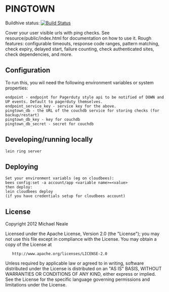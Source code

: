 # PINGTOWN

Buildhive status:
[![Build Status](https://buildhive.cloudbees.com/job/michaelneale/job/pingtown/badge/icon)](https://buildhive.cloudbees.com/job/michaelneale/job/pingtown/)

Cover your user visible urls with ping checks. See resource/public/index.html for documentation on how to use it. 
Rough features: configurable timeouts, response code ranges, pattern matching, check expiry, delayed start, failure counting, check authenticated sites, check dependencies, and more.

## Configuration

To run this, you wil need the following environment variables or system properties:
    
    endpoint - endpoint for Pagerduty style api to be notified of DOWN and UP events. Default to pagerduty themselves.
    endpoint_service_key - service key for the above. 
    pingtown_db - the URL of the couchdb service for storing checks (for backup/restart)
    pingtown_db_key - key for couchdb
    pingtown_db_secret - secret for couchdb


## Developing/running locally

	lein ring server


## Deploying
    Set your environment variabls (eg on cloudbees): 	
    bees config:set -a account/app <variable name>=<value>
    then deploy: 
	lein cloudbees deploy
    (if you have credentials setup for cloudbees account)

## License

 Copyright 2012 Michael Neale

   Licensed under the Apache License, Version 2.0 (the "License");
   you may not use this file except in compliance with the License.
   You may obtain a copy of the License at

       http://www.apache.org/licenses/LICENSE-2.0

   Unless required by applicable law or agreed to in writing, software
   distributed under the License is distributed on an "AS IS" BASIS,
   WITHOUT WARRANTIES OR CONDITIONS OF ANY KIND, either express or implied.
   See the License for the specific language governing permissions and
   limitations under the License.
